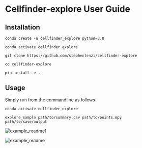 # Cellfinder-explore User Guide

## Installation


```conda create -n cellfinder_explore python=3.8```

```conda activate cellfinder_explore```

```git clone https://github.com/stephenlenzi/cellfinder-explore```

```cd cellfinder-explore```

```pip install -e .```

## Usage

Simply run from the commandline as follows

```conda activate cellfinder_explore```

```explore_sample path/to/summary.csv path/to/points.npy path/to/save/output```

![example_readme1](https://user-images.githubusercontent.com/12136220/159718609-3936a211-4a8b-4ccd-a1fd-4d709c0c7202.png)

![example_readme](https://user-images.githubusercontent.com/12136220/159717814-c0e967cb-6e23-4297-8313-8cdc8e34fff0.png)
